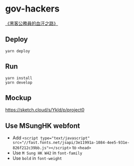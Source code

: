 gov-hackers
===========

[《黑客公務員的血汗之路》](http://gov-hackers.g0v.news)

Deploy
------

```
yarn deploy
```

Run
---

```
yarn install
yarn develop
```

Mockup
------

https://sketch.cloud/s/Ykld/p/project0

Use MSungHK webfont
-------------------

- Add `<script type="text/javascript" src="//fast.fonts.net/jsapi/3e11991a-1084-4ee5-931e-826f212c39bb.js"></script>` to `<head>`
- Use `M Sung HK W42` in `font-family`
- Use `bold` in `font-weight`
